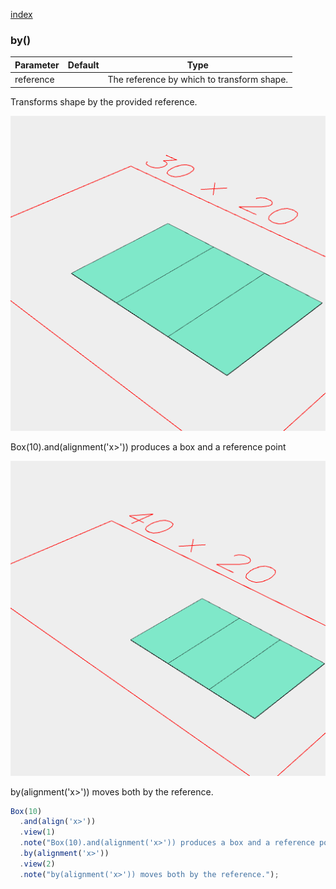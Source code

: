 [index](../../nb/api/index.md)
### by()
Parameter|Default|Type
---|---|---
reference||The reference by which to transform shape.

Transforms shape by the provided reference.

![Image](by.md.$2_1.png)

Box(10).and(alignment('x>')) produces a box and a reference point

![Image](by.md.$2_2.png)

by(alignment('x>')) moves both by the reference.

```JavaScript
Box(10)
  .and(align('x>'))
  .view(1)
  .note("Box(10).and(alignment('x>')) produces a box and a reference point")
  .by(alignment('x>'))
  .view(2)
  .note("by(alignment('x>')) moves both by the reference.");
```
